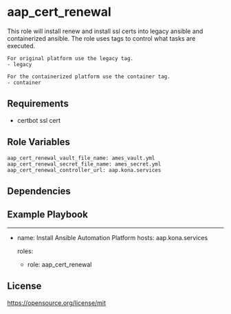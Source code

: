 aap_cert_renewal
=========

This role will install renew and install ssl certs into legacy ansible and containerized ansible.  The role uses tags to control what tasks are executed.
```
For original platform use the legacy tag.
- legacy

For the containerized platform use the container tag.
- container
```

Requirements
------------
- certbot ssl cert

Role Variables
--------------
```
aap_cert_renewal_vault_file_name: ames_vault.yml
aap_cert_renewal_secret_file_name: ames_secret.yml
aap_cert_renewal_controller_url: aap.kona.services
```

Dependencies
------------

Example Playbook
----------------

---
- name: Install Ansible Automation Platform
  hosts: aap.kona.services

  roles:
    - role: aap_cert_renewal

License
-------

https://opensource.org/license/mit
